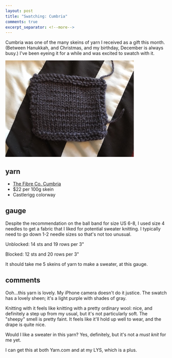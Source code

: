 ```yaml
---
layout: post
title: "Swatching: Cumbria"
comments: true
excerpt_separator: <!--more-->
---
```


Cumbria was one of the many skeins of yarn I received as a gift this month. (Between Hanukkah, and Christmas, and my birthday, December is always busy.) I've been eyeing it for a while and was excited to swatch with it.

<img src="/images/12-25-16/cumbria-swatch.jpg"/>

<!--more-->

## yarn

- [The Fibre Co. Cumbria](http://www.ravelry.com/yarns/library/the-fibre-co-cumbria)
- $22 per 100g skein
- Castlerigg colorway

## gauge

Despite the recommendation on the ball band for size US 6-8, I used size 4 needles to get a fabric that I liked for potential sweater knitting. I typically need to go down 1-2 needle sizes so that's not too unusual.

Unblocked: 14 sts and 19 rows per 3"

Blocked: 12 sts and 20 rows per 3"

It should take me 5 skeins of yarn to make a sweater, at this gauge.

## comments

Ooh...this yarn is lovely. My iPhone camera doesn't do it justice. The swatch has a lovely sheen; it's a light purple with shades of gray.

Knitting with it feels like knitting with a pretty ordinary wool: nice, and definitely a step up from my usual, but it's not particularly soft. The "sheepy" smell is pretty faint. It feels like it'll hold up well to wear, and the drape is quite nice.

Would I like a sweater in this yarn? Yes, definitely, but it's not a _must knit_ for me yet.

I can get this at both Yarn.com and at my LYS, which is a plus.